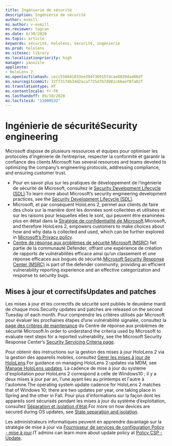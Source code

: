 ```yaml
---
title: Ingénierie de sécurité
description: Ingénierie de sécurité
author: evmill
ms.author: v-evmill
ms.reviewer: tagran
ms.date: 6/30/2020
ms.topic: article
keywords: sécurité, hololens, Sécurité, ingénierie
ms.prod: hololens
ms.sitesec: library
ms.localizationpriority: high
manager: yannisle
appliesto:
- HoloLens 2
ms.openlocfilehash: cecc556841033ee394f36915f4cae8839dad08df
ms.sourcegitcommit: 72ff3174b34d2acaf72547b7d981c66aef8fa82f
ms.translationtype: HT
ms.contentlocale: fr-FR
ms.lasthandoff: 09/10/2020
ms.locfileid: "11009532"
---
```

# <span data-ttu-id="d094d-104">Ingénierie de sécurité</span><span class="sxs-lookup"><span data-stu-id="d094d-104">Security engineering</span></span>

<span data-ttu-id="d094d-105">Microsoft dispose de plusieurs ressources et équipes pour optimiser les protocoles d’ingénierie de l’entreprise, respecter la conformité et garantir la confiance des clients.</span><span class="sxs-lookup"><span data-stu-id="d094d-105">Microsoft has several resources and teams devoted to optimizing the company’s engineering protocols, addressing compliance, and ensuring customer trust.</span></span> 

  * <span data-ttu-id="d094d-106">Pour en savoir plus sur les pratiques de développement de l’ingénierie de sécurité de Microsoft, consultez le [Security Development Lifecycle (SDL)](https://www.microsoft.com/securityengineering/sdl).</span><span class="sxs-lookup"><span data-stu-id="d094d-106">To learn more about Microsoft’s security engineering development practices, see the [Security Development Lifecycle (SDL)](https://www.microsoft.com/securityengineering/sdl).</span></span>
  * <span data-ttu-id="d094d-107">Microsoft, et par conséquent HoloLens 2, permet aux clients de faire des choix sur la manière dont les données sont collectées et utilisées et sur les raisons pour lesquelles elles le sont, qui peuvent être examinées plus en détail dans la [Stratégie de confidentialité de Microsoft](https://privacy.microsoft.com/).</span><span class="sxs-lookup"><span data-stu-id="d094d-107">Microsoft, and therefore HoloLens 2, empowers customers to make choices about how and why data is collected and used, which can be further explored in [Microsoft’s Privacy policy](https://privacy.microsoft.com/).</span></span> 
  * <span data-ttu-id="d094d-108">[Centre de réponse aux problèmes de sécurité Microsoft (MSRC)](https://www.microsoft.com/msrc) fait partie de la communauté Defender, offrant une expérience de création de rapports de vulnérabilités efficace ainsi qu’un classement et une réponse efficaces aux bogues de sécurité.</span><span class="sxs-lookup"><span data-stu-id="d094d-108">[Microsoft Security Response Center (MSRC)](https://www.microsoft.com/msrc) is part of the defender community, providing an efficient vulnerability reporting experience and an effective categorization and response to security bugs.</span></span> 

## <span data-ttu-id="d094d-109">Mises à jour et correctifs</span><span class="sxs-lookup"><span data-stu-id="d094d-109">Updates and patches</span></span>

<span data-ttu-id="d094d-110">Les mises à jour et les correctifs de sécurité sont publiés le deuxième mardi de chaque mois.</span><span class="sxs-lookup"><span data-stu-id="d094d-110">Security updates and patches are released on the second Tuesday of each month.</span></span> <span data-ttu-id="d094d-111">Pour comprendre les critères utilisés par Microsoft pour évaluer les prochaines étapes d’une vulnérabilité signalée, consultez la [page des critères de maintenance](https://www.microsoft.com/msrc/windows-security-servicing-criteria) du Centre de réponse aux problèmes de sécurité Microsoft.</span><span class="sxs-lookup"><span data-stu-id="d094d-111">In order to understand the criteria used by Microsoft to evaluate next steps for a reported vulnerability, see the Microsoft Security Response Center’s [Security Servicing Criteria page](https://www.microsoft.com/msrc/windows-security-servicing-criteria).</span></span> 

<span data-ttu-id="d094d-112">Pour obtenir des instructions sur la gestion des mises à jour HoloLens 2 via la gestion des appareils mobiles, consultez [Gérer les mises à jour de HoloLens](https://docs.microsoft.com/hololens/hololens-updates).</span><span class="sxs-lookup"><span data-stu-id="d094d-112">For guidance on managing HoloLens 2 updates via MDM, see [Manage HoloLens updates](https://docs.microsoft.com/hololens/hololens-updates).</span></span> <span data-ttu-id="d094d-113">La cadence de mise à jour du système d'exploitation pour HoloLens 2 correspond à celle de Windows10 ; il y a deux mises à jour par an, l'une ayant lieu au printemps et l'autre à l'automne.</span><span class="sxs-lookup"><span data-stu-id="d094d-113">The operating system update cadence for HoloLens 2 matches that of Windows 10; there are two updates per year, one taking place in Spring and the other in Fall.</span></span> <span data-ttu-id="d094d-114">Pour plus d’informations sur la façon dont les appareils sont sécurisés pendant les mises à jour du système d’exploitation, consultez [Séparation et isolation d’état](security-state-separation-isolation.md).</span><span class="sxs-lookup"><span data-stu-id="d094d-114">For more on how devices are secured during OS updates, see [State separation and isolation](security-state-separation-isolation.md).</span></span> 

<span data-ttu-id="d094d-115">Les administrateurs informatiques peuvent en apprendre davantage sur la stratégie de mise à jour via [Fournisseur de services de configuration Policy - mise à jour](https://docs.microsoft.com/windows/client-management/mdm/policy-csp-update).</span><span class="sxs-lookup"><span data-stu-id="d094d-115">IT admins can learn more about update policy at [Policy CSP - Update](https://docs.microsoft.com/windows/client-management/mdm/policy-csp-update).</span></span> 
